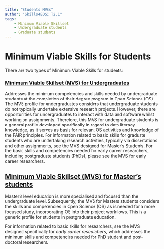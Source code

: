 ```yaml
---
title: "Students MVSs"
author: "Skills4EOSC T2.1"
tags: 
    - Minimum Viable Skillset
    - Undergraduate students
    - Graduate students
---
```


# Minimum Viable Skills for **Students**

There are two types of Minimum Viable Skills for students:


### [Minimum Viable Skillset (MVS) for Undergraduates ](./Undergratuates/undergraduates.md)

Addresses the minimum competencies and skills needed by undergraduate students at the completion of their degree program in Open Science (OS). The MVS profile for undergraduates considers that undergraduate students do not typically undertake extensive research projects. However, there are opportunities for undergraduates to interact with data and software whilst working on assignments. Therefore, this MVS for undergraduate students is a general profile developed specifically in regard to data literacy knowledge, as it serves as basis for relevant OS activities and knowledge of the FAIR principles. For information related to basic skills for graduate students who are undertaking research activities, typically via dissertations and other assignments, see the MVS designed for Master’s Students. For the basic skills and competencies needed for early career researchers, including postgraduate students (PhDs), please see the MVS for early career researchers.

## [Minimum Viable Skillset (MVS) for Master’s students](./Graduate%20Students/graduates.md)

Master’s level education is more specialised and focused than the undergraduate level. Subsequently, the MVS for Masters students considers the skills and competencies in Open Science (OS) as is needed for a more focused study, incorporating OS into their project workflows. This is a generic profile for students in postgraduate education.

For information related to basic skills for researchers, see the MVS designed specifically for *early career researchers*, which addresses the minimum skills and competencies needed for PhD student and post-doctoral researchers.

